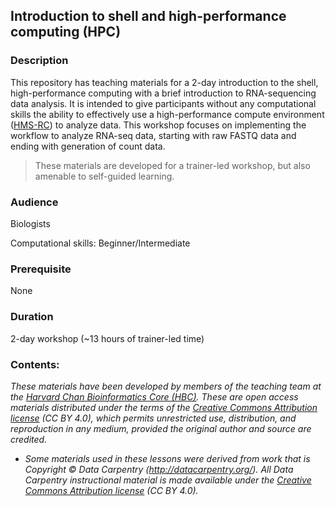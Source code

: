 ## Introduction to shell and high-performance computing (HPC)

### Description

This repository has teaching materials for a 2-day introduction to the shell, high-performance computing with a brief introduction to RNA-sequencing data analysis. It is intended to give participants without any computational skills the ability to effectively use a high-performance compute environment ([HMS-RC]()) to analyze data. This workshop focuses on implementing the workflow to analyze RNA-seq data, starting with raw FASTQ data and ending with generation of count data. 

> These materials are developed for a trainer-led workshop, but also amenable to self-guided learning.

### Audience
Biologists

Computational skills: Beginner/Intermediate

### Prerequisite
None

### Duration
2-day workshop (~13 hours of trainer-led time)

### Contents:


*These materials have been developed by members of the teaching team at the [Harvard Chan Bioinformatics Core (HBC)](http://bioinformatics.sph.harvard.edu/). These are open access materials distributed under the terms of the [Creative Commons Attribution license](https://creativecommons.org/licenses/by/4.0/) (CC BY 4.0), which permits unrestricted use, distribution, and reproduction in any medium, provided the original author and source are credited.*

* *Some materials used in these lessons were derived from work that is Copyright © Data Carpentry (http://datacarpentry.org/). 
All Data Carpentry instructional material is made available under the [Creative Commons Attribution license](https://creativecommons.org/licenses/by/4.0/) (CC BY 4.0).*
